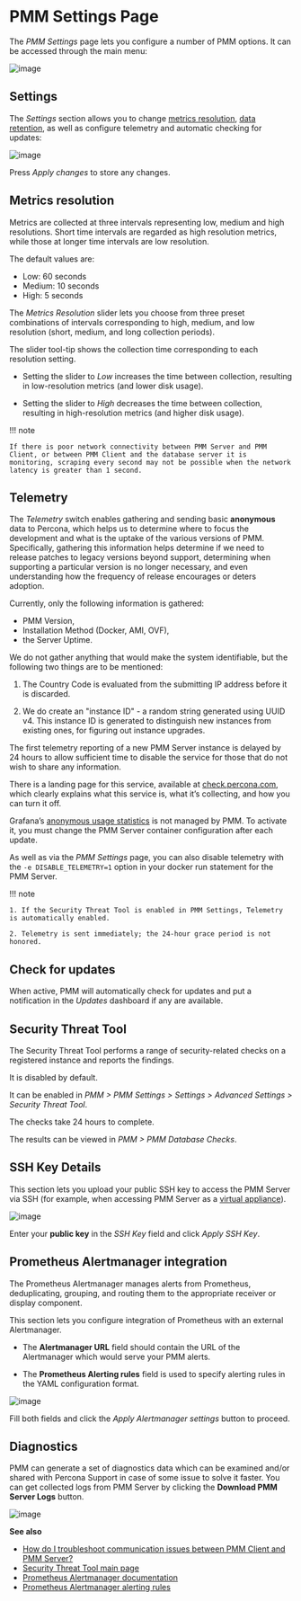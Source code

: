 <div class="section" id="server-admin-gui-pmm-settings-page"></div>

# PMM Settings Page

The *PMM Settings* page lets you configure a number of PMM options. It can be accessed through the main menu:

![image](/_images/pmm-add-instance.png)

## Settings

The *Settings* section allows you to change [metrics resolution](../faq.md#metrics-resolution), [data retention](../faq.md#data-retention), as well as configure telemetry and automatic checking for updates:

![image](/_images/pmm.settings_settings.png)

Press *Apply changes* to store any changes.

## Metrics resolution

Metrics are collected at three intervals representing low, medium and high resolutions.
Short time intervals are regarded as high resolution metrics, while those at longer time intervals are low resolution.

The default values are:

* Low: 60 seconds
* Medium: 10 seconds
* High: 5 seconds

The *Metrics Resolution* slider lets you choose from three preset combinations of intervals corresponding to high, medium, and low resolution (short, medium, and long collection periods).

The slider tool-tip shows the collection time corresponding to each resolution setting.

* Setting the slider to *Low* increases the time between collection, resulting in low-resolution metrics (and lower disk usage).

* Setting the slider to *High* decreases the time between collection, resulting in high-resolution metrics (and higher disk usage).

!!! note

    If there is poor network connectivity between PMM Server and PMM Client, or between PMM Client and the database server it is monitoring, scraping every second may not be possible when the network latency is greater than 1 second.

## Telemetry

The *Telemetry* switch enables gathering and sending basic **anonymous** data to Percona, which helps us to determine where to focus the development and what is the uptake of the various versions of PMM. Specifically, gathering this information helps determine if we need to release patches to legacy versions beyond support, determining when supporting a particular version is no longer necessary, and even understanding how the frequency of release encourages or deters adoption.

Currently, only the following information is gathered:

* PMM Version,
* Installation Method (Docker, AMI, OVF),
* the Server Uptime.

We do not gather anything that would make the system identifiable, but the following two things are to be mentioned:

1. The Country Code is evaluated from the submitting IP address before it is discarded.

2. We do create an "instance ID" - a random string generated using UUID v4.  This instance ID is generated to distinguish new instances from existing ones, for figuring out instance upgrades.

The first telemetry reporting of a new PMM Server instance is delayed by 24 hours to allow sufficient time to disable the service for those that do not wish to share any information.

There is a landing page for this service, available at [check.percona.com](https://check.percona.com), which clearly explains what this service is, what it’s collecting, and how you can turn it off.

Grafana’s [anonymous usage statistics](https://grafana.com/docs/grafana/latest/installation/configuration/#reporting-enabled) is not managed by PMM. To activate it, you must change the PMM Server container configuration after each update.

As well as via the *PMM Settings* page, you can also disable telemetry with the `-e DISABLE_TELEMETRY=1` option in your docker run statement for the PMM Server.

!!! note

    1. If the Security Threat Tool is enabled in PMM Settings, Telemetry is automatically enabled.

    2. Telemetry is sent immediately; the 24-hour grace period is not honored.

## Check for updates

When active, PMM will automatically check for updates and put a notification in the *Updates* dashboard if any are available.


<div class="section" id="server-admin-gui-stt"></div>

## Security Threat Tool

The Security Threat Tool performs a range of security-related checks on a registered instance and reports the findings.

It is disabled by default.

It can be enabled in *PMM > PMM Settings > Settings > Advanced Settings > Security Threat Tool*.

The checks take 24 hours to complete.

The results can be viewed in *PMM > PMM Database Checks*.

## SSH Key Details

This section lets you upload your public SSH key to access the PMM Server via SSH (for example, when accessing PMM Server as a [virtual appliance](../install/virtual-appliance.md)).

![image](/_images/pmm.settings_ssh_key.png)

Enter your **public key** in the *SSH Key* field and click *Apply SSH Key*.

## Prometheus Alertmanager integration

The Prometheus Alertmanager manages alerts from Prometheus, deduplicating, grouping, and routing them to the appropriate receiver or display component.

This section lets you configure integration of Prometheus with an external Alertmanager.

* The **Alertmanager URL** field should contain the URL of the Alertmanager which would serve your PMM alerts.

* The **Prometheus Alerting rules** field is used to specify alerting rules in the YAML configuration format.

![image](/_images/pmm.settings_alertmanager.png)

Fill both fields and click the *Apply Alertmanager settings* button to proceed.

## Diagnostics

PMM can generate a set of diagnostics data which can be examined and/or shared with Percona Support in case of some issue to solve it faster.  You can get collected logs from PMM Server
by clicking the **Download PMM Server Logs** button.

![image](/_images/pmm.settings_iagnostics.png)

**See also**

* [How do I troubleshoot communication issues between PMM Client and PMM Server?](../faq.md#how-do-i-troubleshoot-communication-issues-between-pmm-client-and-pmm-server)
* [Security Threat Tool main page](../platform/stt.md)
* [Prometheus Alertmanager documentation](https://prometheus.io/docs/alerting/alertmanager/)
* [Prometheus Alertmanager alerting rules](https://prometheus.io/docs/prometheus/latest/configuration/alerting_rules/)
